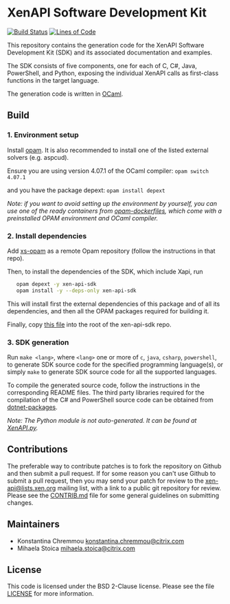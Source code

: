 # XenAPI Software Development Kit

[![Build Status](https://travis-ci.org/xapi-project/xen-api-sdk.svg?branch=master)](https://travis-ci.org/xapi-project/xen-api-sdk)
[![Lines of Code](https://tokei.rs/b1/github/xapi-project/xen-api-sdk)](https://github.com/xapi-project/xen-api-sdk)

This repository contains the generation code for the XenAPI Software Development
Kit (SDK) and its associated documentation and examples.

The SDK consists of five components, one for each of C, C#, Java, PowerShell,
and Python, exposing the individual XenAPI calls as first-class functions in the
target language.

The generation code is written in [OCaml][1].

## Build

### 1. Environment setup

Install [opam][2]. It is also recommended to install one of the listed external
solvers (e.g. aspcud).

Ensure you are using version 4.07.1 of the OCaml compiler:
`opam switch 4.07.1`

and you have the package depext: `opam install depext`

_Note: if you want to avoid setting up the environment by yourself, you can use
one of the ready containers from [opam-dockerfiles][3], which come with a
preinstalled OPAM environment and OCaml compiler._

### 2. Install dependencies

Add [xs-opam][4] as a remote Opam repository (follow the instructions in that
repo).

Then, to install the dependencies of the SDK, which include Xapi, run

```bash
   opam depext -y xen-api-sdk
   opam install -y --deps-only xen-api-sdk
```

This will install first the external dependencies of this package and of all
its dependencies, and then all the OPAM packages required for building it.

Finally, copy [this file][5] into the root of the xen-api-sdk repo.

### 3. SDK generation

Run `make <lang>`, where `<lang>` one or more of `c`, `java`, `csharp`,
`powershell`, to generate SDK source code for the specified programming
language(s), or simply `make` to generate SDK source code for all the supported
languages.

To compile the generated source code, follow the instructions in the corresponding
README files. The third party libraries required for the compilation of the C#
and PowerShell source code can be obtained from [dotnet-packages][6].

_Note: The Python module is not auto-generated. It can be found at
[XenAPI.py][7]._

## Contributions

The preferable way to contribute patches is to fork the repository on Github
and then submit a pull request. If for some reason you can't use Github to
submit a pull request, then you may send your patch for review to the
<xen-api@lists.xen.org> mailing list, with a link to a public git
repository for review. Please see the [CONTRIB.md][8] file for some general
guidelines on submitting changes.

## Maintainers

* Konstantina Chremmou <konstantina.chremmou@citrix.com>
* Mihaela Stoica <mihaela.stoica@citrix.com>

## License

This code is licensed under the BSD 2-Clause license. Please see the file
[LICENSE][9] for more information.

[1]: http://caml.inria.fr/ocaml/
[2]: https://opam.ocaml.org/
[3]: https://github.com/ocaml/opam-dockerfiles
[4]: https://github.com/xapi-project/xs-opam
[5]: https://github.com/xapi-project/sm/blob/master/drivers/XE_SR_ERRORCODES.xml
[6]: https://github.com/xenserver/dotnet-packages
[7]: https://github.com/xapi-project/xen-api/blob/master/scripts/examples/python/XenAPI.py
[8]: CONTRIB.md
[9]: LICENSE
